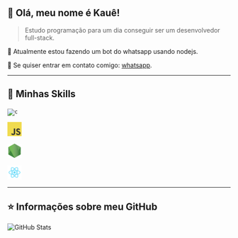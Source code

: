 ## 💜 Olá, meu nome é <strong>Kauê!</strong>

> Estudo programação para um dia conseguir ser um desenvolvedor full-stack.

🔭 Atualmente estou fazendo um bot do whatsapp usando nodejs.

💬 Se quiser entrar em contato comigo: [whatsapp](https://wa.me/5514998166922).

----

## 🚀 Minhas Skills

<code><img height="32" src="https://cdn.iconscout.com/icon/free/png-512/c-programming-569564.png" alt="c"/></code>

<code><img height="32" src="https://raw.githubusercontent.com/github/explore/80688e429a7d4ef2fca1e82350fe8e3517d3494d/topics/javascript/javascript.png" alt="Javascript"/></code>

<code><img height="32" src="https://raw.githubusercontent.com/github/explore/80688e429a7d4ef2fca1e82350fe8e3517d3494d/topics/nodejs/nodejs.png" alt="Nodejs"/></code>

<code><img height="32" src="https://raw.githubusercontent.com/github/explore/80688e429a7d4ef2fca1e82350fe8e3517d3494d/topics/react/react.png" alt="React"/></code>

----

## ⭐ Informações sobre meu GitHub
![GitHub Stats](https://github-readme-stats.vercel.app/api?username=kauefranca&show_icons=true)